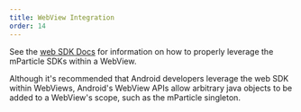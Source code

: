 ```yaml
---
title: WebView Integration
order: 14
---
```


See the [web SDK Docs](/developers/sdk/web/native-webviews) for information on how to properly leverage the mParticle SDKs within a WebView.

<aside class="notice">Although it's recommended that Android developers leverage the web SDK within WebViews, Android's WebView APIs allow arbitrary java objects to be added to a WebView's scope, such as the mParticle singleton.</aside>
